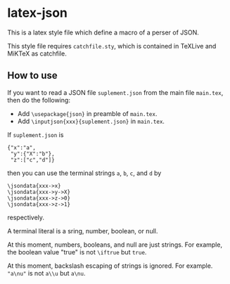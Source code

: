# latex-json

This is a latex style file which define a macro of a perser of JSON.

This style file requires `catchfile.sty`,
which is contained in
TeXLive and MiKTeX as catchfile.

## How to use

If you want to read a JSON file `suplement.json` from the main file `main.tex`,
then do the following:
* Add `\usepackage{json}` in preamble of `main.tex`.
* Add `\inputjson{xxx}{suplement.json}` in `main.tex`.

If `suplement.json` is
```
{"x":"a",
 "y":{"X":"b"},
 "z":["c","d"]}
```
then you can use the terminal strings `a`, `b`, `c`, and `d` by
```
\jsondata{xxx->x}
\jsondata{xxx->y->X}
\jsondata{xxx->z->0}
\jsondata{xxx->z->1}
```
respectively.

A terminal literal is 
a sring, number, boolean, or null.

At this moment,
numbers, booleans, and null are
just strings.
For example,
the boolean value "true" is
not `\iftrue` but `true`.

At this moment,
backslash escaping of strings is ignored.
For example.
`"a\nu"` is not `a\\u` but `a\nu`.

